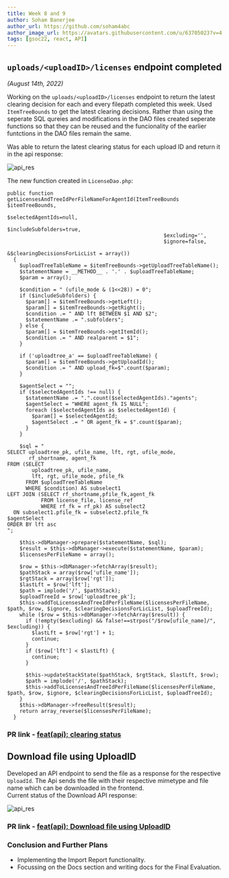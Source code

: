 ```yaml
---
title: Week 8 and 9
author: Soham Banerjee
author_url: https://github.com/soham4abc
author_image_url: https://avatars.githubusercontent.com/u/63705023?v=4
tags: [gsoc22, react, API]
---
```


<!--
SPDX-License-Identifier: CC-BY-SA-4.0

SPDX-FileCopyrightText: 2022 Soham Banerjee <sohambanerjee4abc@hotmail.com>
-->

## `uploads/<uploadID>/licenses` endpoint completed

_(August 14th, 2022)_

Working on the `uploads/<uploadID>/licenses` endpoint to return the latest clearing decision for each and every filepath completed this week.
Used `ItemTreeBounds` to get the latest clearing decisions. Rather than using the seperate SQL qureies and modifications in the DAO files created seperate functions so that they can be reused and the funcionality of the earlier funtctions in the DAO files remain the same.

Was able to return the latest clearing status for each upload ID and return it in the api response:

![api_res](/img/reactUI/api_clearing_decision.jpeg)

The new function created in `LicenseDao.php`:

```
public function getLicensesAndTreeIdPerFileNameForAgentId(ItemTreeBounds $itemTreeBounds,
                                                   $selectedAgentIds=null,
                                                   $includeSubfolders=true,
                                                   $excluding='',
                                                   $ignore=false,
                                                   &$clearingDecisionsForLicList = array())
  {
    $uploadTreeTableName = $itemTreeBounds->getUploadTreeTableName();
    $statementName = __METHOD__ . '.' . $uploadTreeTableName;
    $param = array();

    $condition = " (ufile_mode & (1<<28)) = 0";
    if ($includeSubfolders) {
      $param[] = $itemTreeBounds->getLeft();
      $param[] = $itemTreeBounds->getRight();
      $condition .= " AND lft BETWEEN $1 AND $2";
      $statementName .= ".subfolders";
    } else {
      $param[] = $itemTreeBounds->getItemId();
      $condition .= " AND realparent = $1";
    }

    if ('uploadtree_a' == $uploadTreeTableName) {
      $param[] = $itemTreeBounds->getUploadId();
      $condition .= " AND upload_fk=$".count($param);
    }

    $agentSelect = "";
    if ($selectedAgentIds !== null) {
      $statementName .= ".".count($selectedAgentIds)."agents";
      $agentSelect = "WHERE agent_fk IS NULL";
      foreach ($selectedAgentIds as $selectedAgentId) {
        $param[] = $selectedAgentId;
        $agentSelect .= " OR agent_fk = $".count($param);
      }
    }

    $sql = "
SELECT uploadtree_pk, ufile_name, lft, rgt, ufile_mode,
       rf_shortname, agent_fk
FROM (SELECT
        uploadtree_pk, ufile_name,
        lft, rgt, ufile_mode, pfile_fk
      FROM $uploadTreeTableName
      WHERE $condition) AS subselect1
LEFT JOIN (SELECT rf_shortname,pfile_fk,agent_fk
           FROM license_file, license_ref
           WHERE rf_fk = rf_pk) AS subselect2
  ON subselect1.pfile_fk = subselect2.pfile_fk
$agentSelect
ORDER BY lft asc
";

    $this->dbManager->prepare($statementName, $sql);
    $result = $this->dbManager->execute($statementName, $param);
    $licensesPerFileName = array();

    $row = $this->dbManager->fetchArray($result);
    $pathStack = array($row['ufile_name']);
    $rgtStack = array($row['rgt']);
    $lastLft = $row['lft'];
    $path = implode('/', $pathStack);
    $uploadTreeId = $row['uploadtree_pk'];
    $this->addToLicensesAndTreeIdPerFileName($licensesPerFileName, $path, $row, $ignore, $clearingDecisionsForLicList, $uploadTreeId);
    while ($row = $this->dbManager->fetchArray($result)) {
      if (!empty($excluding) && false!==strpos("/$row[ufile_name]/", $excluding)) {
        $lastLft = $row['rgt'] + 1;
        continue;
      }
      if ($row['lft'] < $lastLft) {
        continue;
      }

      $this->updateStackState($pathStack, $rgtStack, $lastLft, $row);
      $path = implode('/', $pathStack);
      $this->addToLicensesAndTreeIdPerFileName($licensesPerFileName, $path, $row, $ignore, $clearingDecisionsForLicList, $uploadTreeId);
    }
    $this->dbManager->freeResult($result);
    return array_reverse($licensesPerFileName);
  }
```

### PR link - [feat(api): clearing status](https://github.com/fossology/fossology/pull/2288)

## Download file using UploadID

Developed an API endpoint to send the file as a response for the respective `UploadId`. The Api sends the file with their respective mimetype and file name which can be downloaded in the frontend.<br/>
Current status of the Download API response:

![api_res](/img/reactUI/download_response.png)

### PR link - [feat(api): Download file using UploadID](https://github.com/fossology/fossology/pull/2309)

<!--truncate-->

### Conclusion and Further Plans

- Implementing the Import Report functionality.
- Focussing on the Docs section and writing docs for the Final Evaluation.
